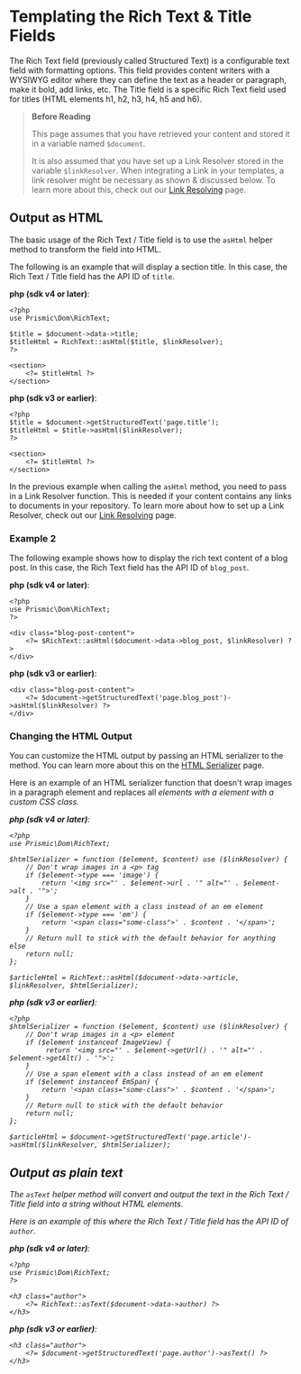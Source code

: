 # Templating the Rich Text & Title Fields

The Rich Text field (previously called Structured Text) is a configurable text field with formatting options. This field provides content writers with a WYSIWYG editor where they can define the text as a header or paragraph, make it bold, add links, etc. The Title field is a specific Rich Text field used for titles (HTML elements h1, h2, h3, h4, h5 and h6).

> **Before Reading**
>
> This page assumes that you have retrieved your content and stored it in a variable named `$document`.
>
> It is also assumed that you have set up a Link Resolver stored in the variable `$linkResolver`. When integrating a Link in your templates, a link resolver might be necessary as shown & discussed below. To learn more about this, check out our [Link Resolving](./link-resolver-php.md) page.

## Output as HTML

The basic usage of the Rich Text / Title field is to use the `asHtml` helper method to transform the field into HTML.

The following is an example that will display a section title. In this case, the Rich Text / Title field has the API ID of `title`.

**php (sdk v4 or later)**:

```
<?php
use Prismic\Dom\RichText;

$title = $document->data->title;
$titleHtml = RichText::asHtml($title, $linkResolver);
?>

<section>
    <?= $titleHtml ?>
</section>
```

**php (sdk v3 or earlier)**:

```
<?php
$title = $document->getStructuredText('page.title');
$titleHtml = $title->asHtml($linkResolver);
?>

<section>
    <?= $titleHtml ?>
</section>
```

In the previous example when calling the `asHtml` method, you need to pass in a Link Resolver function. This is needed if your content contains any links to documents in your repository. To learn more about how to set up a Link Resolver, check out our [Link Resolving](./link-resolver-php.md) page.

### Example 2

The following example shows how to display the rich text content of a blog post. In this case, the Rich Text field has the API ID of `blog_post`.

**php (sdk v4 or later)**:

```
<?php
use Prismic\Dom\RichText;
?>

<div class="blog-post-content">
    <?= $RichText::asHtml($document->data->blog_post, $linkResolver) ?>
</div>
```

**php (sdk v3 or earlier)**:

```
<div class="blog-post-content">
    <?= $document->getStructuredText('page.blog_post')->asHtml($linkResolver) ?>
</div>
```

### Changing the HTML Output

You can customize the HTML output by passing an HTML serializer to the method. You can learn more about this on the [HTML Serializer](./html-serializer-php.md) page.

Here is an example of an HTML serializer function that doesn't wrap images in a paragraph element and replaces all <em> elements with a <span> element with a custom CSS class.

**php (sdk v4 or later)**:

```
<?php
use Prismic\Dom\RichText;

$htmlSerializer = function ($element, $content) use ($linkResolver) {
    // Don't wrap images in a <p> tag
    if ($element->type === 'image') {
        return '<img src="' . $element->url . '" alt="' . $element->alt . '">';
    }
    // Use a span element with a class instead of an em element
    if ($element->type === 'em') {
        return '<span class="some-class">' . $content . '</span>';
    }
    // Return null to stick with the default behavior for anything else
    return null;
};

$articleHtml = RichText::asHtml($document->data->article, $linkResolver, $htmlSerializer);
```

**php (sdk v3 or earlier)**:

```
<?php
$htmlSerializer = function ($element, $content) use ($linkResolver) {
    // Don't wrap images in a <p> element
    if ($element instanceof ImageView) {
         return '<img src="' . $element->getUrl() . '" alt="' . $element->getAlt() . '">';
    }
    // Use a span element with a class instead of an em element
    if ($element instanceof EmSpan) {
        return '<span class="some-class">' . $content . '</span>';
    }
    // Return null to stick with the default behavior
    return null;
};

$articleHtml = $document->getStructuredText('page.article')->asHtml($linkResolver, $htmlSerializer);
```

## Output as plain text

The `asText` helper method will convert and output the text in the Rich Text / Title field into a string without HTML elements.

Here is an example of this where the Rich Text / Title field has the API ID of `author`.

**php (sdk v4 or later)**:

```
<?php
use Prismic\Dom\RichText;
?>

<h3 class="author">
    <?= RichText::asText($document->data->author) ?>
</h3>
```

**php (sdk v3 or earlier)**:

```
<h3 class="author">
    <?= $document->getStructuredText('page.author')->asText() ?>
</h3>
```
